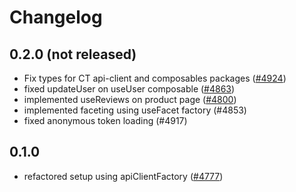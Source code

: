 # Changelog

## 0.2.0 (not released)

- Fix types for CT api-client and composables packages ([#4924](https://github.com/DivanteLtd/vue-storefront/pull/4924))
- fixed updateUser on useUser composable ([#4863](https://github.com/DivanteLtd/vue-storefront/issues/4863))
- implemented useReviews on product page ([#4800](https://github.com/DivanteLtd/vue-storefront/issues/4800))
- implemented faceting using useFacet factory (#4853)
- fixed anonymous token loading (#4917)

## 0.1.0

- refactored setup using apiClientFactory ([#4777](https://github.com/DivanteLtd/vue-storefront/issues/4777))
